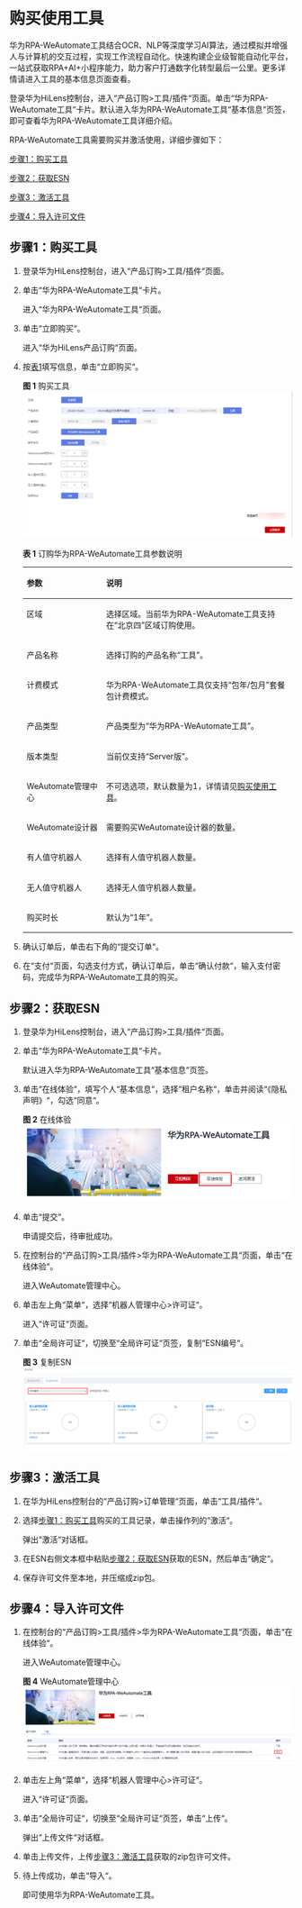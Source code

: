 # 购买使用工具<a name="hilens_02_0154"></a>

华为RPA-WeAutomate工具结合OCR、NLP等深度学习AI算法，通过模拟并增强人与计算机的交互过程，实现工作流程自动化。快速构建企业级智能自动化平台，一站式获取RPA+AI+小程序能力，助力客户打通数字化转型最后一公里。更多详情请进入工具的基本信息页面查看。

登录华为HiLens控制台，进入“产品订购\>工具/插件“页面。单击“华为RPA-WeAutomate工具“卡片。默认进入华为RPA-WeAutomate工具“基本信息“页签，即可查看华为RPA-WeAutomate工具详细介绍。

RPA-WeAutomate工具需要购买并激活使用，详细步骤如下：

[步骤1：购买工具](#section18193034153510)

[步骤2：获取ESN](#section1412216182512)

[步骤3：激活工具](#section19581105893610)

[步骤4：导入许可文件](#section16465183811616)

## 步骤1：购买工具<a name="section18193034153510"></a>

1.  登录华为HiLens控制台，进入“产品订购\>工具/插件“页面。
2.  单击“华为RPA-WeAutomate工具“卡片。

    进入“华为RPA-WeAutomate工具“页面。

3.  单击“立即购买“。

    进入“华为HiLens产品订购“页面。

4.  按[表1](#table14268117411)填写信息，单击“立即购买“。

    **图 1**  购买工具<a name="fig132965784112"></a>  
    ![](figures/购买工具.png "购买工具")

    **表 1**  订购华为RPA-WeAutomate工具参数说明

    <a name="table14268117411"></a>
    <table><thead align="left"><tr id="row152676114116"><th class="cellrowborder" valign="top" width="29.470000000000002%" id="mcps1.2.3.1.1"><p id="p426781194111"><a name="p426781194111"></a><a name="p426781194111"></a>参数</p>
    </th>
    <th class="cellrowborder" valign="top" width="70.53%" id="mcps1.2.3.1.2"><p id="p162672174117"><a name="p162672174117"></a><a name="p162672174117"></a>说明</p>
    </th>
    </tr>
    </thead>
    <tbody><tr id="row926751154116"><td class="cellrowborder" valign="top" width="29.470000000000002%" headers="mcps1.2.3.1.1 "><p id="p10267514416"><a name="p10267514416"></a><a name="p10267514416"></a>区域</p>
    </td>
    <td class="cellrowborder" valign="top" width="70.53%" headers="mcps1.2.3.1.2 "><p id="p1126713110413"><a name="p1126713110413"></a><a name="p1126713110413"></a>选择区域。当前华为RPA-WeAutomate工具支持在<span class="parmvalue" id="parmvalue142676144112"><a name="parmvalue142676144112"></a><a name="parmvalue142676144112"></a>“北京四”</span>区域订购使用。</p>
    </td>
    </tr>
    <tr id="row18267201154114"><td class="cellrowborder" valign="top" width="29.470000000000002%" headers="mcps1.2.3.1.1 "><p id="p826713174117"><a name="p826713174117"></a><a name="p826713174117"></a>产品名称</p>
    </td>
    <td class="cellrowborder" valign="top" width="70.53%" headers="mcps1.2.3.1.2 "><p id="p12671611417"><a name="p12671611417"></a><a name="p12671611417"></a>选择订购的产品名称<span class="parmvalue" id="parmvalue6267416410"><a name="parmvalue6267416410"></a><a name="parmvalue6267416410"></a>“工具”</span>。</p>
    </td>
    </tr>
    <tr id="row8267161164112"><td class="cellrowborder" valign="top" width="29.470000000000002%" headers="mcps1.2.3.1.1 "><p id="p1626717110411"><a name="p1626717110411"></a><a name="p1626717110411"></a>计费模式</p>
    </td>
    <td class="cellrowborder" valign="top" width="70.53%" headers="mcps1.2.3.1.2 "><p id="p1126713144117"><a name="p1126713144117"></a><a name="p1126713144117"></a>华为RPA-WeAutomate工具仅支持<span class="parmvalue" id="parmvalue52674119416"><a name="parmvalue52674119416"></a><a name="parmvalue52674119416"></a>“包年/包月”</span>套餐包计费模式。</p>
    </td>
    </tr>
    <tr id="row10267171194115"><td class="cellrowborder" valign="top" width="29.470000000000002%" headers="mcps1.2.3.1.1 "><p id="p19267191164113"><a name="p19267191164113"></a><a name="p19267191164113"></a>产品类型</p>
    </td>
    <td class="cellrowborder" valign="top" width="70.53%" headers="mcps1.2.3.1.2 "><p id="p726715184114"><a name="p726715184114"></a><a name="p726715184114"></a>产品类型为<span class="parmvalue" id="parmvalue526710111416"><a name="parmvalue526710111416"></a><a name="parmvalue526710111416"></a>“华为RPA-WeAutomate工具”</span>。</p>
    </td>
    </tr>
    <tr id="row2026717104110"><td class="cellrowborder" valign="top" width="29.470000000000002%" headers="mcps1.2.3.1.1 "><p id="p7267110415"><a name="p7267110415"></a><a name="p7267110415"></a>版本类型</p>
    </td>
    <td class="cellrowborder" valign="top" width="70.53%" headers="mcps1.2.3.1.2 "><p id="p2267101204116"><a name="p2267101204116"></a><a name="p2267101204116"></a>当前仅支持<span class="parmvalue" id="parmvalue112676110418"><a name="parmvalue112676110418"></a><a name="parmvalue112676110418"></a>“Server版”</span>。</p>
    </td>
    </tr>
    <tr id="row16267141204113"><td class="cellrowborder" valign="top" width="29.470000000000002%" headers="mcps1.2.3.1.1 "><p id="p72678184117"><a name="p72678184117"></a><a name="p72678184117"></a>WeAutomate管理中心</p>
    </td>
    <td class="cellrowborder" valign="top" width="70.53%" headers="mcps1.2.3.1.2 "><p id="p526731184115"><a name="p526731184115"></a><a name="p526731184115"></a>不可选选项，默认数量为1，详情请见<a href="购买使用工具.md">购买使用工具</a>。</p>
    </td>
    </tr>
    <tr id="row2268171144113"><td class="cellrowborder" valign="top" width="29.470000000000002%" headers="mcps1.2.3.1.1 "><p id="p826719174115"><a name="p826719174115"></a><a name="p826719174115"></a>WeAutomate设计器</p>
    </td>
    <td class="cellrowborder" valign="top" width="70.53%" headers="mcps1.2.3.1.2 "><p id="p1726811164115"><a name="p1726811164115"></a><a name="p1726811164115"></a>需要购买WeAutomate设计器的数量。</p>
    </td>
    </tr>
    <tr id="row32684119418"><td class="cellrowborder" valign="top" width="29.470000000000002%" headers="mcps1.2.3.1.1 "><p id="p8268116416"><a name="p8268116416"></a><a name="p8268116416"></a>有人值守机器人</p>
    </td>
    <td class="cellrowborder" valign="top" width="70.53%" headers="mcps1.2.3.1.2 "><p id="p626812116417"><a name="p626812116417"></a><a name="p626812116417"></a>选择有人值守机器人数量。</p>
    </td>
    </tr>
    <tr id="row20268617418"><td class="cellrowborder" valign="top" width="29.470000000000002%" headers="mcps1.2.3.1.1 "><p id="p426818119417"><a name="p426818119417"></a><a name="p426818119417"></a>无人值守机器人</p>
    </td>
    <td class="cellrowborder" valign="top" width="70.53%" headers="mcps1.2.3.1.2 "><p id="p1726814164113"><a name="p1726814164113"></a><a name="p1726814164113"></a>选择无人值守机器人数量。</p>
    </td>
    </tr>
    <tr id="row126818114417"><td class="cellrowborder" valign="top" width="29.470000000000002%" headers="mcps1.2.3.1.1 "><p id="p17268613414"><a name="p17268613414"></a><a name="p17268613414"></a>购买时长</p>
    </td>
    <td class="cellrowborder" valign="top" width="70.53%" headers="mcps1.2.3.1.2 "><p id="p92683104113"><a name="p92683104113"></a><a name="p92683104113"></a>默认为<span class="parmvalue" id="parmvalue142681010414"><a name="parmvalue142681010414"></a><a name="parmvalue142681010414"></a>“1年”</span>。</p>
    </td>
    </tr>
    </tbody>
    </table>

5.  确认订单后，单击右下角的“提交订单“。
6.  在“支付“页面，勾选支付方式，确认订单后，单击“确认付款“，输入支付密码，完成华为RPA-WeAutomate工具的购买。

## 步骤2：获取ESN<a name="section1412216182512"></a>

1.  登录华为HiLens控制台，进入“产品订购\>工具/插件“页面。
2.  单击“华为RPA-WeAutomate工具“卡片。

    默认进入华为RPA-WeAutomate工具“基本信息“页签。

3.  单击“在线体验“，填写个人“基本信息“，选择“租户名称“，单击并阅读“《隐私声明》“，勾选“同意“。

    **图 2**  在线体验<a name="fig1616543692311"></a>  
    ![](figures/在线体验.png "在线体验")

4.  单击“提交“。

    申请提交后，待审批成功。

5.  在控制台的“产品订购\>工具/插件\>华为RPA-WeAutomate工具“页面，单击“在线体验“。

    进入WeAutomate管理中心。

6.  单击左上角“菜单“，选择“机器人管理中心\>许可证“。

    进入“许可证“页面。

7.  单击“全局许可证“，切换至“全局许可证“页签，复制“ESN编号“。

    **图 3**  复制ESN<a name="fig20269838526"></a>  
    ![](figures/复制ESN.png "复制ESN")


## 步骤3：激活工具<a name="section19581105893610"></a>

1.  在华为HiLens控制台的“产品订购\>订单管理“页面，单击“工具/插件“。
2.  选择[步骤1：购买工具](#section18193034153510)购买的工具记录，单击操作列的“激活“。

    弹出“激活“对话框。

3.  在ESN右侧文本框中粘贴[步骤2：获取ESN](#section1412216182512)获取的ESN，然后单击“确定“。
4.  保存许可文件至本地，并压缩成zip包。

## 步骤4：导入许可文件<a name="section16465183811616"></a>

1.  在控制台的“产品订购\>工具/插件\>华为RPA-WeAutomate工具“页面，单击“在线体验“。

    进入WeAutomate管理中心。

    **图 4**  WeAutomate管理中心<a name="fig1133514211147"></a>  
    ![](figures/WeAutomate管理中心.png "WeAutomate管理中心")

2.  单击左上角“菜单“，选择“机器人管理中心\>许可证“。

    进入“许可证“页面。

3.  单击“全局许可证“，切换至“全局许可证“页签，单击“上传“。

    弹出“上传文件“对话框。

4.  单击上传文件，上传[步骤3：激活工具](#section19581105893610)获取的zip包许可文件。
5.  待上传成功，单击“导入“。

    即可使用华为RPA-WeAutomate工具。



